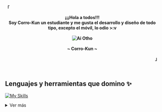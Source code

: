 <!-- Perfil -->
<p align="left"><strong><samp>「</samp></strong></p>

<p align="center">
    <b>
        ¡¡¡Hola a todos!!!
        <br>
        Soy Corro-Kun un estudiante y me gusta el desarrollo y diseño de todo tipo, excepto el móvil, lo odio >:v
        <br>
        <br>
        <img src="Ai.gif" alt="Ai Otho">
        <br>
        <br>
        ~ Corro-Kun ~
    </b>
</p>

<p align="right"><strong><samp>」</samp></strong></p>

<br>

## Lenguajes y herramientas que domino ✨

[![My Skills](https://skillicons.dev/icons?i=html,css,js,py,cs,mysql,nodejs,react,vite,express,linux,git,github,vscode)]()

<details>
    <summary>Ver más </summary>

## Detalles 👌

[![GitHub Streak](https://streak-stats.demolab.com?user=Corro-Kun&theme=dark&hide_border=true&border_radius=5&locale=es&type=png&background=45%2C1A1919%2C242424&fire=0F90EB&ring=0F9BEB&currStreakLabel=0FA4EB&dates=1FA9EBA2&currStreakNum=0F90EB&sideLabels=0AB3F7&sideNums=0F90EB)](https://git.io/streak-stats)
    
https://github-readme-stats.vercel.app/api?username=Corro-Kun&count_private=true&show_icons=true&border_radius=20&include_all_commits=true&line_height=21&hide_border=true&bg_color=20212C&text_color=81A1C1&title_color=81A1C1&icon_color=58a6ff
    
[![Top Langs](https://github-readme-stats.vercel.app/api/top-langs/?username=Corro-Kun&layout=compact&line_height=21&border_radius=20&hide_border=true&bg_color=262626&text_color=206E8C&title_color=139DF2&icon_color=17A2FF")](https://github.com/anuraghazra/github-readme-stats)

</details>
